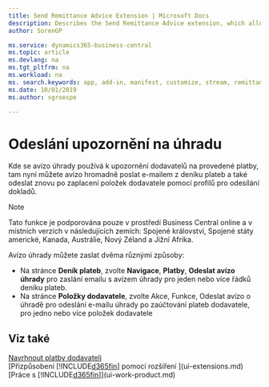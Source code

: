 ```yaml
---
title: Send Remittance Advice Extension | Microsoft Docs
description: Describes the Send Remittance Advice extension, which allows emailing and resending remittance advice from the payment journal and vendor ledger entries.
author: SorenGP

ms.service: dynamics365-business-central
ms.topic: article
ms.devlang: na
ms.tgt_pltfrm: na
ms.workload: na
ms. search.keywords: app, add-in, manifest, customize, stream, remittance, advice
ms.date: 10/01/2019
ms.author: sgroespe

---
```

# Odeslání upozornění na úhradu
Kde se avízo úhrady používá k upozornění dodavatelů na provedené platby, tam nyní můžete avízo hromadně poslat e-mailem z deníku plateb a také odeslat znovu po zaplacení položek dodavatele pomocí profilů pro odesílání dokladů.

> [!NOTE]
> Tato funkce je podporována pouze v prostředí Business Central online a v místních verzích v následujících zemích:  Spojené království, Spojené státy americké, Kanada, Austrálie, Nový Zéland a Jižní Afrika.

Avízo úhrady můžete zaslat dvěma různými způsoby:

* Na stránce **Deník plateb**, zvolte **Navigace**, **Platby**, **Odeslat avízo úhrady** pro zaslání emailu s avízem úhrady pro jeden nebo více řádků deníku plateb.
* Na stránce **Položky dodavatele**, zvolte Akce, Funkce, Odeslat avízo o úhradě pro odeslání e-mailu úhrady po zaúčtování plateb dodavatele, pro jedno nebo více položek dodavatele

## Viz také
[Navrhnout platby dodavateli](payables-how-suggest-vendor-payments.md)  
[Přizpůsobení [!INCLUDE[d365fin](includes/d365fin_md.md)] pomocí rozšíření ](ui-extensions.md)  
[Práce s [!INCLUDE[d365fin](includes/d365fin_md.md)]](ui-work-product.md)
